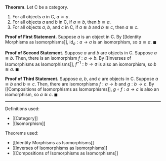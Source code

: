 **Theorem.** Let $\mathsf{C}$ be a category.
1. For all objects $a$ in $\mathsf{C}$, $a\cong a$.
2. For all objects $a$ and $b$ in $\mathsf{C}$, if $a\cong b$, then $b\cong a$.
3. For all objects $a$, $b$, and $c$ in $\mathsf{C}$, if $a\cong b$ and $b\cong c$, then $a\cong c$.

**Proof of First Statement.** Suppose $a$ is an object in $\mathsf{C}$. By [[Identity Morphisms as Isomorphisms]], $\text{id}_{a}:a\to a$ is an isomorphism, so $a\cong a$. $\blacksquare$

**Proof of Second Statement.** Suppose $a$ and $b$ are objects in $\mathsf{C}$. Suppose $a\cong b$. Then, there is an isomorphism $f:a\to b$. By [[Inverses of Isomorphisms as Isomorphisms]], $f^{-1}:b\to a$ is also an isomorphism, so $b\cong a$. $\blacksquare$

**Proof of Third Statement.** Suppose $a$, $b$, and $c$ are objects in $\mathsf{C}$. Suppose $a\cong b$ and $b\cong c$. Then, there are isomorphisms $f:a\to b$ and $g:b\to c$. By [[Compositions of Isomorphisms as Isomorphisms]], $g\circ f:a\to c$ is also an isomorphism, so $a\cong c$. $\blacksquare$
***
Definitions used:
- [[Category]]
- [[Isomorphism]]

Theorems used:
- [[Identity Morphisms as Isomorphisms]]
- [[Inverses of Isomorphisms as Isomorphisms]]
- [[Compositions of Isomorphisms as Isomorphisms]]